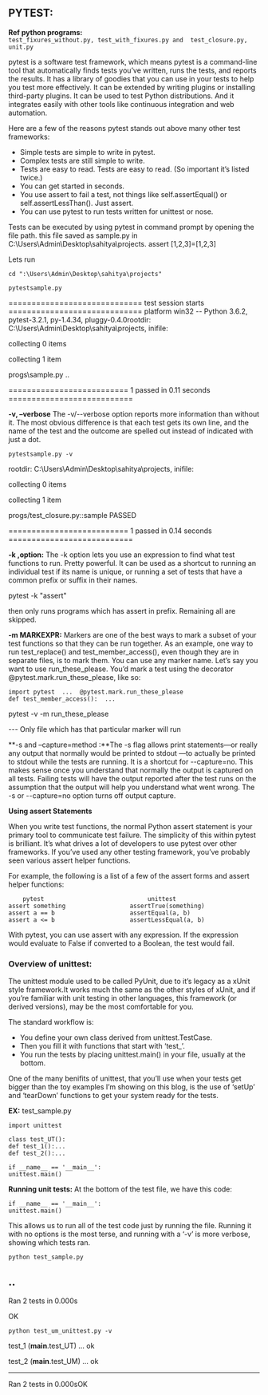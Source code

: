 ## PYTEST:   ##
**Ref python programs:**  
 `test_fixures_without.py, test_with_fixures.py and  test_closure.py, unit.py`

pytest is a software test framework, which means pytest is a command-line tool that automatically finds tests you’ve written, runs the tests, and reports the results. It has a library of goodies that you can use in your tests to help you test more effectively. It can be extended by writing plugins or installing third-party plugins. It can be used to test Python distributions. And it integrates easily with other tools like continuous integration and web automation.

Here are a few of the reasons pytest stands out above many other test frameworks: 

- Simple tests are simple to write in pytest. 
- 	Complex tests are still simple to write. 
- 	Tests are easy to read. Tests are easy to read. (So important it’s listed twice.) 
- 	You can get started in seconds. 
- You use assert to fail a test, not things like self.assertEqual() or self.assertLessThan(). Just assert.
- 	You can use pytest to run tests written for unittest or nose.

Tests can be executed by using pytest in command prompt by opening the file path.
this  file saved as sample.py in C:\Users\Admin\Desktop\sahitya\projects.
assert [1,2,3]=[1,2,3]

Lets run 

    cd ":\Users\Admin\Desktop\sahitya\projects"
    
    pytestsample.py

============================= test session starts =============================
platform win32 -- Python 3.6.2, pytest-3.2.1, py-1.4.34, pluggy-0.4.0rootdir: 
C:\Users\Admin\Desktop\sahitya\projects, inifile:

collecting 0 items

collecting 1 item

progs\sample.py ..

========================== 1 passed in 0.11 seconds ===========================


**-v, –verbose**
The -v/--verbose option reports more information than without it. The most obvious difference is that each test gets its own line, and the name of the test and the outcome are spelled out instead of indicated with just a dot.



    pytestsample.py -v

rootdir: C:\Users\Admin\Desktop\sahitya\projects, inifile:

collecting 0 items

collecting 1 item

progs/test_closure.py::sample PASSED

========================== 1 passed in 0.14 seconds ===========================

**-k ,option:**
The -k option lets you use an expression to find what test functions to run. Pretty powerful. It can be used as a shortcut to running an individual test if its name is unique, or running a set of tests that have a common prefix or suffix in their names.

pytest -k "assert"

then only runs programs which has assert in prefix. Remaining all are skipped.

**-m MARKEXPR:**
Markers are one of the best ways to mark a subset of your test functions so that they can be run together. As an example, one way to run test_replace() and test_member_access(), even though they are in separate files, is to mark them. You can use any marker name. Let’s say you want to use run_these_please.
You’d mark a test using the decorator @pytest.mark.run_these_please, like so:
 
    import pytest  ...  @pytest.mark.run_these_please  
    def test_member_access():  ...

pytest -v -m run_these_please 

--- Only file which has that particular marker will run

**-s and –capture=method :**The -s flag allows print statements—or really any output that normally would be printed to stdout —to actually be printed to stdout while the tests are running. It is a shortcut for --capture=no. This makes sense once you understand that normally the output is captured on all tests. Failing tests will have the output reported after the test runs on the assumption that the output will help you understand what went wrong. The -s or --capture=no option turns off output capture. 

**Using assert Statements**

When you write test functions, the normal Python assert statement is your primary tool to communicate test failure. The simplicity of this within pytest is brilliant. It’s what drives a lot of developers to use pytest over other frameworks. If you’ve used any other testing framework, you’ve probably seen various assert helper functions. 

For example, the following is a list of a few of the assert forms and assert helper functions:

        pytest                             unittest
    assert something                  assertTrue(something) 
    assert a == b                     assertEqual(a, b) 
    assert a <= b                     assertLessEqual(a, b) 

With pytest, you can use assert with any expression. If the expression would evaluate to False if converted to a Boolean, the test would fail.

### Overview of unittest: ###
The unittest module used to be called PyUnit, due to it’s legacy as a xUnit style framework.It works much the same as the other styles of xUnit, and if you’re familiar with unit testing in other languages, this framework (or derived versions), may be the most comfortable for you.

The standard workflow is:

- You define your own class derived from unittest.TestCase.
- Then you fill it with functions that start with ‘test_’.
- You run the tests by placing unittest.main() in your file, usually at the bottom.

One of the many benifits of unittest, that you’ll use when your tests get bigger than the toy examples I’m showing on this blog, is the use of ‘setUp’ and ‘tearDown’ functions to get your system ready for the tests.

**EX:** test_sample.py 
    
    import unittest
    
    class test_UT():
    def test_1():...
    def test_2():...
    
    if __name__ == '__main__':
    unittest.main()

**Running unit tests:**
At the bottom of the test file, we have this code:

    if __name__ == '__main__':
    unittest.main()

 This allows us to run all of the test code just by running the file.
Running it with no options is the most terse, and running with a ‘-v’ is more verbose, showing which tests ran.

    python test_sample.py
..
----------------------------------------------------------------------
Ran 2 tests in 0.000s

OK


    python test_um_unittest.py -v

test_1 (__main__.test_UT) ... ok

test_2 (__main__.test_UM) ... ok

----------------------------------------------------------------------
Ran 2 tests in 0.000sOK


